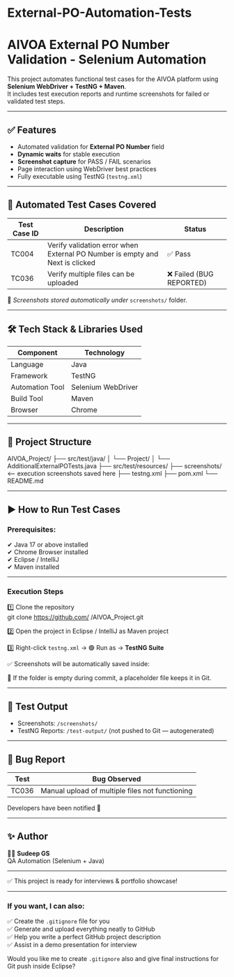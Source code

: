 # External-PO-Automation-Tests
# AIVOA External PO Number Validation - Selenium Automation

This project automates functional test cases for the AIVOA platform using **Selenium WebDriver + TestNG + Maven**.  
It includes test execution reports and runtime screenshots for failed or validated test steps.

---

## ✅ Features
- Automated validation for **External PO Number** field
- **Dynamic waits** for stable execution
- **Screenshot capture** for PASS / FAIL scenarios
- Page interaction using WebDriver best practices
- Fully executable using TestNG (`testng.xml`)

---

## 🧪 Automated Test Cases Covered

| Test Case ID | Description | Status |
|--------------|-------------|--------|
| TC004 | Verify validation error when External PO Number is empty and Next is clicked | ✅ Pass |
| TC036 | Verify multiple files can be uploaded | ❌ Failed (BUG REPORTED) |

📌 *Screenshots stored automatically under* `screenshots/` folder.

---

## 🛠️ Tech Stack & Libraries Used
| Component | Technology |
|----------|------------|
| Language | Java |
| Framework | TestNG |
| Automation Tool | Selenium WebDriver |
| Build Tool | Maven |
| Browser | Chrome |

---

## 📂 Project Structure
AIVOA_Project/
├── src/test/java/
│ └── Project/
│ └── AdditionalExternalPOTests.java
├── src/test/resources/
├── screenshots/ <-- execution screenshots saved here
├── testng.xml
├── pom.xml
└── README.md


---

## ▶️ How to Run Test Cases

### Prerequisites:
✔ Java 17 or above installed  
✔ Chrome Browser installed  
✔ Eclipse / IntelliJ  
✔ Maven installed  

---

### Execution Steps
1️⃣ Clone the repository  
git clone https://github.com/ <your-username>/AIVOA_Project.git


2️⃣ Open the project in Eclipse / IntelliJ as Maven project

3️⃣ Right-click `testng.xml` → 🟢 Run as → **TestNG Suite**

✅ Screenshots will be automatically saved inside:


📌 If the folder is empty during commit, a placeholder file keeps it in Git.

---

## 📌 Test Output
- Screenshots: `/screenshots/`
- TestNG Reports: `/test-output/` (not pushed to Git — autogenerated)

---

## 🐞 Bug Report
| Test | Bug Observed |
|------|--------------|
| TC036 | Manual upload of multiple files not functioning |

Developers have been notified 🚩

---

## ✨ Author
🧑‍💻 **Sudeep GS**  
QA Automation (Selenium + Java)

---

✅ This project is ready for interviews & portfolio showcase!

---

### If you want, I can also:
✅ Create the `.gitignore` file for you  
✅ Generate and upload everything neatly to GitHub  
✅ Help you write a perfect GitHub project description  
✅ Assist in a demo presentation for interview

Would you like me to create `.gitignore` also and give final instructions for Git push inside Eclipse?
